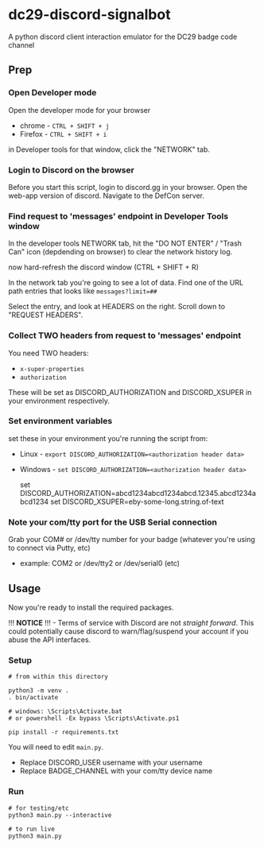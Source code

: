 # dc29-discord-signalbot
A python discord client interaction emulator for the DC29 badge code channel

## Prep

### Open Developer mode    
Open the developer mode for your browser
* chrome - `CTRL + SHIFT + j`
* Firefox - `CTRL + SHIFT + i`

in Developer tools for that window, click the "NETWORK" tab.

### Login to Discord on the browser
Before you start this script, login to discord.gg in your browser.
Open the web-app version of discord.
Navigate to the DefCon server.

### Find request to 'messages' endpoint in Developer Tools window
In the developer tools NETWORK tab, hit the "DO NOT ENTER" / "Trash Can" icon (depdending on browser) to clear the network history log.

now hard-refresh the discord window (CTRL + SHIFT + R)

In the network tab you're going to see a lot of data. Find one of the URL path entries that looks like `messages?limit=##`

Select the entry, and look at HEADERS on the right. Scroll down to "REQUEST HEADERS".

### Collect TWO headers from request to 'messages' endpoint
You need TWO headers:
* `x-super-properties`
* `authorization`

These will be set as DISCORD_AUTHORIZATION and DISCORD_XSUPER in your environment respectively.

### Set environment variables
set these in your environment you're running the script from:
* Linux - `export DISCORD_AUTHORIZATION=<authorization header data>`
* Windows - `set DISCORD_AUTHORIZATION=<authorization header data>`


    set DISCORD_AUTHORIZATION=abcd1234abcd1234abcd.12345.abcd1234abcd1234
    set DISCORD_XSUPER=eby-some-long.string.of-text

### Note your com/tty port for the USB Serial connection
Grab your COM# or /dev/tty number for your badge (whatever you're using to connect via Putty, etc)
* example: COM2 or /dev/tty2 or /dev/serial0 (etc)

## Usage

Now you're ready to install the required packages.

!!! **NOTICE** !!! - Terms of service with Discord are not _straight forward_. This could potentially cause discord to warn/flag/suspend your account if you abuse the API interfaces.

### Setup

    # from within this directory

    python3 -m venv .
    . bin/activate 
    
    # windows: \Scripts\Activate.bat
    # or powershell -Ex bypass \Scripts\Activate.ps1

    pip install -r requirements.txt

You will need to edit `main.py`.
* Replace DISCORD_USER username with your username
* Replace BADGE_CHANNEL with your com/tty device name
### Run

    # for testing/etc
    python3 main.py --interactive

    # to run live
    python3 main.py
